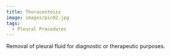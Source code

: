 ```yaml
---
title: Thoracentesis
image: images/pic02.jpg
tags:
  - Pleural Procedures
---
```

Removal of pleural fluid for diagnostic or therapeutic purposes.